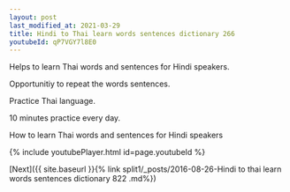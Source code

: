 ```yaml
---
layout: post
last_modified_at: 2021-03-29
title: Hindi to Thai learn words sentences dictionary 266 
youtubeId: qP7VGY7l8E0
---
```

 
 
Helps to learn Thai words and sentences for Hindi speakers.

Opportunitiy to repeat the words sentences. 

Practice Thai language. 
 
10 minutes practice every day. 
 
How to learn Thai words and sentences for Hindi speakers 
 
{% include youtubePlayer.html id=page.youtubeId %}
 
 
[Next]({{ site.baseurl }}{% link  split1/_posts/2016-08-26-Hindi to thai learn words sentences dictionary 822 .md%})
 
